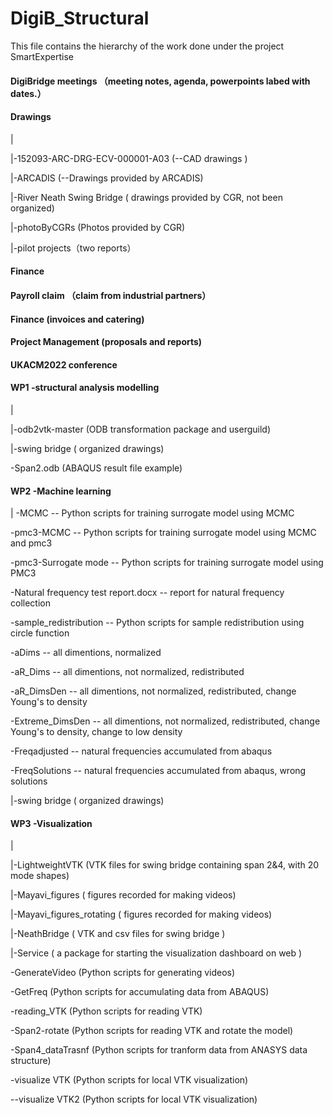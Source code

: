 # DigiB_Structural

This file contains the hierarchy of the work done under the project SmartExpertise

#### DigiBridge meetings （meeting notes, agenda, powerpoints labed with dates.）

#### Drawings
|

|-152093-ARC-DRG-ECV-000001-A03 (--CAD drawings )

|-ARCADIS (--Drawings provided by ARCADIS)

|-River Neath Swing Bridge ( drawings provided by CGR, not been organized)

|-photoByCGRs (Photos provided by CGR)

|-pilot projects（two reports）

#### Finance

#### Payroll claim （claim from industrial partners）

#### Finance (invoices and catering)

#### Project Management (proposals and reports)

#### UKACM2022 conference

#### WP1 -structural analysis modelling
|

|-odb2vtk-master (ODB transformation package and userguild)

|-swing bridge ( organized drawings)

-Span2.odb (ABAQUS result file example)

#### WP2 -Machine learning
|
-MCMC -- Python scripts for training surrogate model using MCMC

-pmc3-MCMC -- Python scripts for training surrogate model using MCMC and pmc3

-pmc3-Surrogate mode -- Python scripts for training surrogate model using PMC3

-Natural frequency test report.docx -- report for natural frequency collection

-sample_redistribution -- Python scripts for sample redistribution using circle function

-aDims -- all dimentions, normalized

-aR_Dims -- all dimentions, not normalized, redistributed

-aR_DimsDen -- all dimentions, not normalized, redistributed, change Young's to density

-Extreme_DimsDen -- all dimentions, not normalized, redistributed, change Young's to density, change to low density

-Freqadjusted -- natural frequencies accumulated from abaqus

-FreqSolutions -- natural frequencies accumulated from abaqus, wrong solutions


|-swing bridge ( organized drawings)

#### WP3 -Visualization
|

|-LightweightVTK (VTK files for swing bridge containing span 2&4, with 20 mode shapes)

|-Mayavi_figures ( figures recorded for making videos)

|-Mayavi_figures_rotating ( figures recorded for making videos)

|-NeathBridge ( VTK and csv files for swing bridge )

|-Service ( a package for starting the visualization dashboard on web )

-GenerateVideo (Python scripts for generating videos)

-GetFreq (Python scripts for accumulating data from ABAQUS)

-reading_VTK (Python scripts for reading VTK)

-Span2-rotate (Python scripts for reading VTK and rotate the model)

-Span4_dataTrasnf (Python scripts for tranform data from ANASYS data structure)

-visualize VTK (Python scripts for local VTK visualization)

--visualize VTK2 (Python scripts for local VTK visualization)




